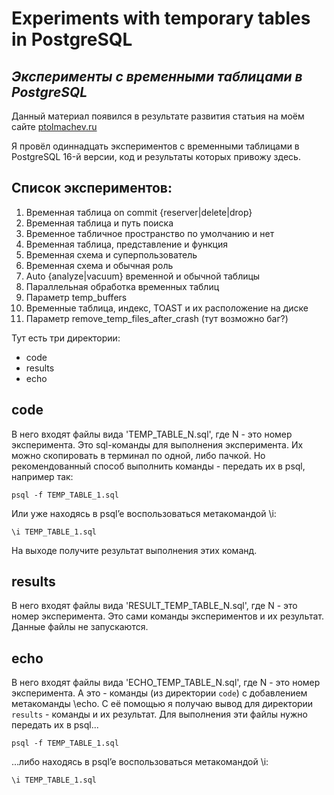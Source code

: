 # Experiments with temporary tables in PostgreSQL
## _Эксперименты с временными таблицами в PostgreSQL_

Данный материал появился в результате развития статьия на моём сайте [ptolmachev.ru](https://ptolmachev.ru/temp-table-odinnadcat-eksperimentov.html)

Я провёл одиннадцать экспериментов с временными таблицами в PostgreSQL 16-й версии, код и результаты которых привожу здесь.

## Список экспериментов:

1. Временная таблица on commit {reserver|delete|drop}
2. Временная таблица и путь поиска
3. Временное табличное пространство по умолчанию и нет
4. Временная таблица, представление и функция
5. Временная схема и суперпользователь
6. Временная схема и обычная роль
7. Auto {analyze|vacuum} временной и обычной таблицы
8. Параллельная обработка временных таблиц
9. Параметр temp_buffers
10. Временные таблица, индекс, TOAST и их расположение на диске
11. Параметр remove_temp_files_after_crash (тут возможно баг?)

Тут есть три директории:

- code
- results
- echo

## code

В него входят файлы вида 'TEMP_TABLE_N.sql', где N - это номер эксперимента.
Это sql-команды для выполнения эксперимента. Их можно скопировать в терминал по одной, либо пачкой.
Но рекомендованный способ выполнить команды - передать их в psql, например так:

`psql -f TEMP_TABLE_1.sql`

Или уже находясь в psql’e воспользоваться метакомандой \i:

`\i TEMP_TABLE_1.sql`

На выходе получите результат выполнения этих команд.

## results

В него входят файлы вида 'RESULT_TEMP_TABLE_N.sql', где N - это номер эксперимента.
Это сами команды экспериментов и их результат. Данные файлы не запускаются.

## echo

В него входят файлы вида 'ECHO_TEMP_TABLE_N.sql', где N - это номер эксперимента.
А это - команды (из директории `code`) с добавлением метакоманды \echo. 
С её помощью я получаю вывод для директории `results` - команды и их результат.
Для выполнения эти файлы нужно передать их в psql...

`psql -f TEMP_TABLE_1.sql`

...либо находясь в psql’e воспользоваться метакомандой \i:

`\i TEMP_TABLE_1.sql`
